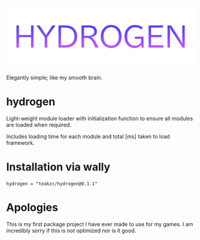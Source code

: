 <div align="center">
  <img src="./images/Hydrogen.png" class="center"></img>
</div>

Elegantly simple; like my smooth brain.

# hydrogen

Light-weight module loader with initialization function to ensure all modules are loaded when required.

Includes loading time for each module and total [ms] taken to load framework.

# Installation via wally
```
hydrogen = "teakzc/hydrogen@0.1.1"
```

# Apologies

This is my first package project I have ever made to use for my games. I am incredibly sorry if this is not optimized nor is it good.